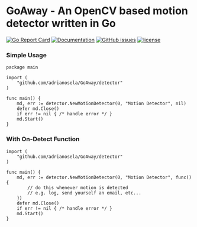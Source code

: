 # GoAway - An OpenCV based motion detector written in Go

[![Go Report Card](https://goreportcard.com/badge/github.com/adrianosela/GoAway)](https://goreportcard.com/report/github.com/adrianosela/GoAway)
[![Documentation](https://godoc.org/github.com/adrianosela/GoAway?status.svg)](https://godoc.org/github.com/adrianosela/GoAway)
[![GitHub issues](https://img.shields.io/github/issues/adrianosela/GoAway.svg)](https://github.com/adrianosela/GoAway/issues)
[![license](https://img.shields.io/github/license/adrianosela/GoAway.svg)](https://github.com/adrianosela/GoAway/blob/master/LICENSE)

### Simple Usage

```
package main

import (
	"github.com/adrianosela/GoAway/detector"
)

func main() {
	md, err := detector.NewMotionDetector(0, "Motion Detector", nil)
	defer md.Close()
	if err != nil { /* handle error */ }
	md.Start()
}
```

### With On-Detect Function

```
import (
	"github.com/adrianosela/GoAway/detector"
)

func main() {
	md, err := detector.NewMotionDetector(0, "Motion Detector", func(){
		// do this whenever motion is detected
		// e.g. log, send yourself an email, etc...
	})
	defer md.Close()
	if err != nil { /* handle error */ }
	md.Start()
}
```
